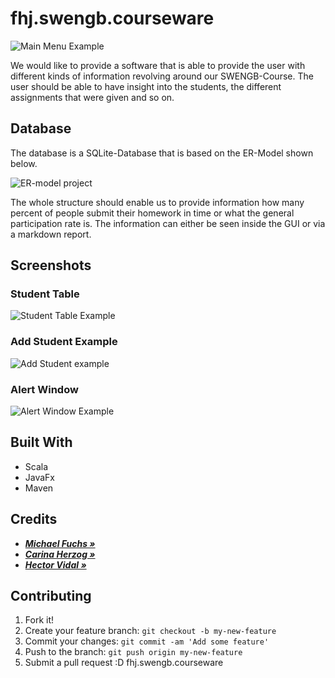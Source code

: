 # fhj.swengb.courseware
![Main Menu Example](src/main/resources/img/mainmenu.png)

We would like to provide a software that is able to provide the user with different kinds of information revolving around our SWENGB-Course.
The user should be able to have insight into the students, the different assignments that were given and so on.

## Database
The database is a SQLite-Database that is based on the ER-Model shown below.

![ER-model project](src/main/resources/img/ER-model.jpg)

The whole structure should enable us to provide information
how many percent of people submit their homework in time or
what the general participation rate is. The information can
either be seen inside the GUI or via a markdown report.

## Screenshots

### Student Table
![Student Table Example](src/main/resources/img/studentTable.png)

### Add Student Example
![Add Student example](src/main/resources/img/addStudent.png)

### Alert Window
![Alert Window Example](src/main/resources/img/alertWindow.png)


## Built With

* Scala
* JavaFx
* Maven

## Credits

* _**[Michael Fuchs &raquo;](https://github.com/deKilla)**_
* _**[Carina Herzog &raquo;](https://github.com/carinaher)**_
* _**[Hector Vidal &raquo;](https://github.com/MikVidal)**_


## Contributing
1. Fork it!
2. Create your feature branch: `git checkout -b my-new-feature`
3. Commit your changes: `git commit -am 'Add some feature'`
4. Push to the branch: `git push origin my-new-feature`
5. Submit a pull request :D
fhj.swengb.courseware